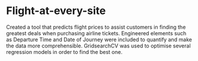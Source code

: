 # Flight-at-every-site
Created a tool that predicts flight prices to assist customers in finding the greatest deals when purchasing airline tickets. Engineered elements such as Departure Time and Date of Journey were included to quantify and make the data more comprehensible. GridsearchCV was used to optimise several regression models in order to find the best one.
